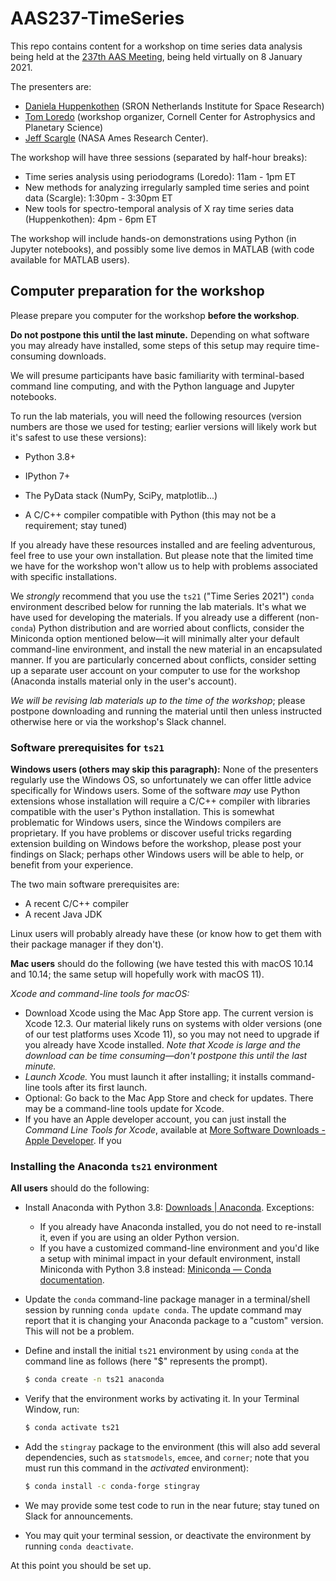 # AAS237-TimeSeries

This repo contains content for a workshop on time series data analysis being held at the [237th AAS Meeting](https://aas.org/meetings/aas237), being held virtually on 8 January 2021.  

The presenters are:

* [Daniela Huppenkothen](https://huppenkothen.org/) (SRON Netherlands Institute for Space Research)
* [Tom Loredo](http://www.astro.cornell.edu/staff/loredo/) (workshop organizer, Cornell Center for Astrophysics and Planetary Science)
* [Jeff Scargle](https://www.nasa.gov/centers/ames/research/2007/scargle.html) (NASA Ames Research Center).

The workshop will have three sessions (separated by half-hour breaks):

* Time series analysis using periodograms (Loredo): 11am - 1pm ET 
* New methods for analyzing irregularly sampled time series and point
  data (Scargle): 1:30pm - 3:30pm ET
* New tools for spectro-temporal analysis of X ray time series data (Huppenkothen): 4pm - 6pm ET

The workshop will include hands-on demonstrations using Python (in Jupyter notebooks), and possibly some live demos in MATLAB (with code available for MATLAB users).

## Computer preparation for the workshop

Please prepare you computer for the workshop **before the workshop**.

**Do not postpone this until the last minute.**  Depending on what software you may already have installed, some steps of this setup may require time-consuming downloads.

We will presume participants have basic familiarity with terminal-based command line computing, and with the Python language and Jupyter notebooks.

To run the lab materials, you will need the following resources (version numbers are those we used for testing; earlier versions will likely work but it's safest to use these versions):

* Python 3.8+

* IPython 7+

* The PyData stack (NumPy, SciPy, matplotlib...)

* A C/C++ compiler compatible with Python (this may not be a requirement; stay tuned)

If you already have these resources installed and are feeling adventurous, feel free to use your own installation. But please note that the limited time we have for the workshop won't allow us to help with problems associated with specific installations.

We *strongly* recommend that you use the `ts21` ("Time Series 2021") `conda` environment described below for running the lab materials. It's what we have used for developing the materials.  If you already use a different (non-`conda`) Python distribution and are worried about conflicts, consider the Miniconda option mentioned below—it will minimally alter your default command-line environment, and install the new material in an encapsulated manner.  If you are particularly concerned about conflicts, consider setting up a separate user account on your computer to use for the workshop (Anaconda installs material only in the user's account).

*We will be revising lab materials up to the time of the workshop*; please postpone downloading and running the material until then unless instructed otherwise here or via the workshop's Slack channel.

### Software prerequisites for `ts21`

**Windows users (others may skip this paragraph):** None of the presenters regularly use the Windows OS, so unfortunately we can offer little advice specifically for Windows users.  Some of the software *may* use Python extensions whose installation will require a C/C++ compiler with libraries compatible with the user's Python installation. This is somewhat problematic for Windows users, since the Windows compilers are proprietary. If you have problems or discover useful tricks regarding extension building on Windows before the workshop, please post your findings on Slack; perhaps other Windows users will be able to help, or benefit from your experience.

The two main software prerequisites are:

* A recent C/C++ compiler
* A recent Java JDK

Linux users will probably already have these (or know how to get them with their package manager if they don't).  

**Mac users** should do the following (we have tested this with macOS 10.14 and 10.14; the same setup will hopefully work with macOS 11).

*Xcode and command-line tools for macOS:*

* Download Xcode using the Mac App Store app.  The current version is Xcode 12.3.  Our material likely runs on systems with older versions (one of our test platforms uses Xcode 11), so you may not need to upgrade if you already have Xcode installed.  *Note that Xcode is large and the download can be time consuming—don't postpone this until the last minute.*
* *Launch Xcode.*  You must launch it after installing; it installs command-line tools after its first launch.
* Optional: Go back to the Mac App Store and check for updates. There may be a command-line tools update for Xcode.
* If you have an Apple developer account, you can just install the *Command Line Tools for Xcode*, available at [More Software Downloads - Apple Developer](https://developer.apple.com/download/more/). If you 



### Installing the Anaconda `ts21` environment

**All users** should do the following:

* Install Anaconda with Python 3.8: [Downloads | Anaconda](https://www.anaconda.com/download/).  Exceptions:

    - If you already have Anaconda installed, you do not need to re-install it, even if you are using an older Python version.
    - If you have a customized command-line environment and you'd like a setup with minimal impact in your default environment, install Miniconda with Python 3.8 instead: [Miniconda — Conda documentation](https://docs.conda.io/en/latest/miniconda.html).

* Update the `conda` command-line package manager in a terminal/shell session by running `conda update conda`. The update command may report that it is changing your Anaconda package to a "custom" version.  This will not be a problem.

* Define and install the initial `ts21` environment by using `conda` at the command line as follows (here "$" represents the prompt).
  ```bash
  $ conda create -n ts21 anaconda
  ```

* Verify that the environment works by activating it.  In your Terminal Window, run:
  ```bash
  $ conda activate ts21
  ```
  
* Add the `stingray` package to the environment (this will also add several dependencies, such as `statsmodels`, `emcee`, and `corner`; note that you must run this command in the *activated* environment):

  ```bash
  $ conda install -c conda-forge stingray
  ```

* We may provide some test code to run in the near future; stay tuned on Slack for announcements.

* You may quit your terminal session, or deactivate the environment by running `conda deactivate`.

At this point you should be set up.

